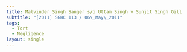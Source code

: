 ```yaml
---
title: Malvinder Singh Sanger s/o Uttam Singh v Sunjit Singh Gill
subtitle: "[2011] SGHC 113 / 06\_May\_2011"
tags:
  - Tort
  - Negligence
layout: single
---
```


